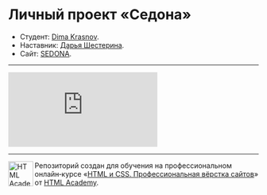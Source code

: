 # Личный проект «Седона»

* Студент: [Dima Krasnov](https://up.htmlacademy.ru/htmlcss/39/user/2088903).
* Наставник: [Дарья Шестерина](https://htmlacademy.ru/profile/id221124).
* Сайт: [SEDONA](https://dokrasnov.github.io/2088903-sedona-39/).

---

![Сертификат об успешной защите курса](https://assets.htmlacademy.ru/certificates/intensive/553/2088903.pdf)

---

<a href="https://htmlacademy.ru/intensive/htmlcss"><img align="left" width="50" height="50" alt="HTML Academy" src="https://up.htmlacademy.ru/static/img/intensive/htmlcss/logo-for-github-2.png"></a>

Репозиторий создан для обучения на профессиональном онлайн‑курсе «[HTML и CSS. Профессиональная вёрстка сайтов](https://htmlacademy.ru/intensive/htmlcss)» от [HTML Academy](https://htmlacademy.ru).
